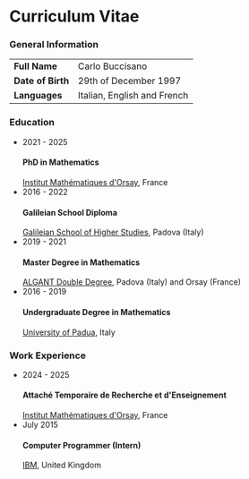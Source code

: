 <h1> 
  Curriculum Vitae
 <a class="cv_link slow_in_animated" href="https://raw.githubusercontent.com/carlobuccisano/Curriculum-Vitae/main/short_cv.pdf" target="__blank" rel="noopener noreferrer">
    <i class="fa-solid fa-file-pdf"></i>
 </a>
</h1>

<div class="cv_div">
    <h3 class="cv_table_title"> 
        General Information 
    </h3>
    <table class="cv_table">
        <tbody>
            <tr>
                <td> <b> Full Name </b> </td>
                <td> Carlo Buccisano </td>
            </tr>
            <tr>
                <td> <b> Date of Birth </b> </td>
                <td> 29th of December 1997 </td>
            </tr>
            <tr>
                <td> <b> Languages </b> </td>
                <td> Italian, English and French </td>
            </tr>
        </tbody>
    </table>
</div>

<div class="cv_div">
    <h3 class="cv_table_title">
        Education
    </h3>
    <ul class="cv_list">
        <li class="cv_list_item">
            <div class="cv_education_row">
                <div class="cv_little_left_box">
                    <span class="cv_years_box"> 2021 - 2025 </span>
                </div>
                <div class="cv_row_right_part">
                    <h4 class="cv_entry"> PhD in Mathematics </h4>
                    <i class="fa-solid fa-building-columns istituto"> </i> <a href="https://www.imo.universite-paris-saclay.fr/">Institut Mathématiques d'Orsay</a>, France
                </div>
            </div>
        </li>
         <li class="cv_list_item">
            <div class="cv_education_row">
                <div class="cv_little_left_box">
                    <span class="cv_years_box"> 2016 - 2022 </span>
                </div>
                <div class="cv_row_right_part">
                    <h4 class="cv_entry"> Galileian School Diploma </h4>
                    <i class="fa-solid fa-building-columns istituto"> </i> <a href="http://unipd-scuolagalileiana.it/">Galileian School of Higher Studies</a>, Padova (Italy)
                </div>
            </div>
        </li>
        <li class="cv_list_item">
            <div class="cv_education_row">
                <div class="cv_little_left_box">
                    <span class="cv_years_box"> 2019 - 2021 </span>
                </div>
                <div class="cv_row_right_part">
                    <h4 class="cv_entry"> Master Degree in Mathematics </h4>
                    <i class="fa-solid fa-building-columns istituto"> </i> <a href="http://algant.eu">ALGANT Double Degree</a>, Padova (Italy) and Orsay (France)
                </div>
            </div>
        </li>
        <li class="cv_list_item">
            <div class="cv_education_row">
                <div class="cv_little_left_box">
                    <span class="cv_years_box"> 2016 - 2019 </span>
                </div>
                <div class="cv_row_right_part">
                    <h4 class="cv_entry"> Undergraduate Degree in Mathematics </h4>
                    <i class="fa-solid fa-building-columns istituto"> </i> <a href="https://www.math.unipd.it/)">University of Padua</a>, Italy
                </div>
            </div>
        </li>
    </ul>
</div>
<div class="cv_div">
    <h3 class="cv_table_title">
        Work Experience
    </h3>
    <ul class="cv_list">
        <li class="cv_list_item">
            <div class="cv_education_row">
                <div class="cv_little_left_box">
                    <span class="cv_years_box"> 2024 - 2025 </span>
                </div>
                <div class="cv_row_right_part">
                    <h4 class="cv_entry"> Attaché Temporaire de Recherche et d'Enseignement </h4>
                    <i class="fa-solid fa-building-columns istituto"> </i> <a href="https://www.imo.universite-paris-saclay.fr/">Institut Mathématiques d'Orsay</a>, France
                </div>
            </div>
        </li>
        <li class="cv_list_item">
            <div class="cv_education_row">
                <div class="cv_little_left_box">
                    <span class="cv_years_box"> July 2015 </span>
                </div>
                <div class="cv_row_right_part">
                    <h4 class="cv_entry"> Computer Programmer (Intern) </h4>
                    <i class="fa-solid fa-computer istituto"> </i> <a href="https://www.ibm.com/">IBM</a>, United Kingdom
                </div>
            </div>
        </li>
     </ul>
</div>

